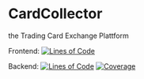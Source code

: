 # CardCollector 

the Trading Card Exchange Plattform


Frontend: [![Lines of Code](https://sonarcloud.io/api/project_badges/measure?project=marcusschweizer91_CardCollector-frontend&metric=ncloc)](https://sonarcloud.io/summary/new_code?id=marcusschweizer91_CardCollector-frontend)


Backend: [![Lines of Code](https://sonarcloud.io/api/project_badges/measure?project=marcusschweizer91_CardCollector-backend&metric=ncloc)](https://sonarcloud.io/summary/new_code?id=marcusschweizer91_CardCollector-backend)
[![Coverage](https://sonarcloud.io/api/project_badges/measure?project=marcusschweizer91_CardCollector-backend&metric=coverage)](https://sonarcloud.io/summary/new_code?id=marcusschweizer91_CardCollector-backend)
